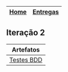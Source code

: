 [Home](/README.md) |  [Entregas](/docs/iteracoes.md) | 
|----|----|

## Iteração 2

|    Artefatos | 
|----------|
| [Testes BDD](/docs/features/) ||
